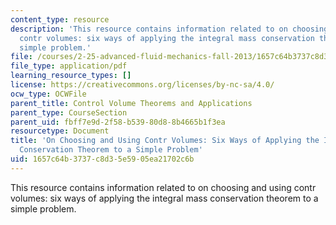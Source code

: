 ```yaml
---
content_type: resource
description: 'This resource contains information related to on choosing and using
  contr volumes: six ways of applying the integral mass conservation theorem to a
  simple problem.'
file: /courses/2-25-advanced-fluid-mechanics-fall-2013/1657c64b3737c8d35e5905ea21702c6b_MIT2_25F13_On_Choo_and_Usi.pdf
file_type: application/pdf
learning_resource_types: []
license: https://creativecommons.org/licenses/by-nc-sa/4.0/
ocw_type: OCWFile
parent_title: Control Volume Theorems and Applications
parent_type: CourseSection
parent_uid: fbff7e9d-2f58-b539-80d8-8b4665b1f3ea
resourcetype: Document
title: 'On Choosing and Using Contr Volumes: Six Ways of Applying the Integral Mass
  Conservation Theorem to a Simple Problem'
uid: 1657c64b-3737-c8d3-5e59-05ea21702c6b
---
```

This resource contains information related to on choosing and using contr volumes: six ways of applying the integral mass conservation theorem to a simple problem.